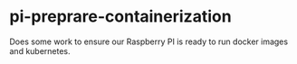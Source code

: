 pi-preprare-containerization
=========

Does some work to ensure our Raspberry PI is ready to run docker images
and kubernetes.